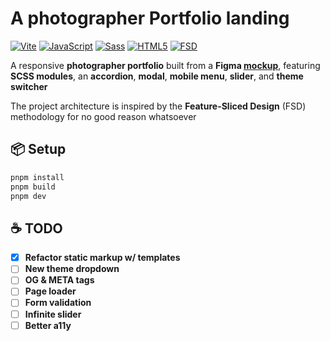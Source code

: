 # A photographer Portfolio landing

[![Vite](https://img.shields.io/badge/Vite-646CFF?logo=vite&logoColor=fff)](https://vitejs.dev/)
[![JavaScript](https://img.shields.io/badge/JavaScript-F7DF1E?logo=javascript&logoColor=000)](https://developer.mozilla.org/docs/Web/JavaScript)
[![Sass](https://img.shields.io/badge/Sass-CC6699?logo=sass&logoColor=fff)](https://sass-lang.com/)
[![HTML5](https://img.shields.io/badge/HTML5-E34F26?logo=html5&logoColor=fff)](https://developer.mozilla.org/docs/Web/Guide/HTML/HTML5)
[![FSD](https://img.shields.io/badge/FSD-Feature--Sliced%20Design-8A2BE2)](https://feature-sliced.design/)

A responsive **photographer portfolio** built from a **Figma [mockup](https://www.figma.com/design/iFsApEUsf6tPwXas56gOiT/Portfolio)**, featuring **SCSS modules**, an **accordion**, **modal**, **mobile menu**, **slider**, and **theme switcher**

The project architecture is inspired by the **Feature-Sliced Design** (FSD) methodology for no good reason whatsoever

## 📦 Setup

```bash
pnpm install
pnpm build
pnpm dev
```

## :coffee: TODO

- [x] **Refactor static markup w/ templates**
- [ ] **New theme dropdown**
- [ ] **OG & META tags**
- [ ] **Page loader**
- [ ] **Form validation**
- [ ] **Infinite slider**
- [ ] **Better a11y**
